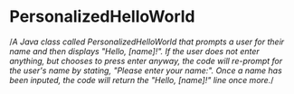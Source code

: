 # PersonalizedHelloWorld
/*A Java class called PersonalizedHelloWorld that prompts a user for their name and then displays "Hello, [name]!". 
If the user does not enter anything, but chooses to press enter anyway, the code will re-prompt for the user's name by stating,
"Please enter your name:". Once a name has been inputed, the code will return the "Hello, [name]!" line once more.*/ 
